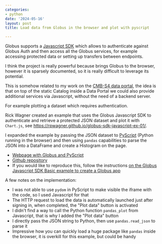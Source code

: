 ```yaml
---
categories:
- python
date: '2024-05-16'
layout: post
title: Load data from Globus in the browser and plot with pyscript

---
```


Globus supports a [Javascript SDK](https://github.com/globus/globus-sdk-javascript) which allows to authenticate against Globus Auth and then access all the Globus services, for example accessing protected data or setting up transfers between endpoints.

I think the project is really powerful because brings Globus to the browser, however it is sparsely documented, so it is really difficult to leverage its potential.

This is somehow related to my work on the [CMB-S4 data portal](https://data.cmb-s4.org/about.html), the idea is that on top of the static Catalog inside a Data Portal we could also provide additional services via Javascript, without the need of a backend server.

For example plotting a dataset which requires authentication.

Rick Wagner created an example that uses the Globus Javascript SDK to authenticate and retrieve a protected JSON dataset and plot it with `Chart.js`, see <https://rpwagner.github.io/globus-sdk-javascript-ex-01/>.

I expanded the example by passing the JSON dataset to [PyScript](https://pyscript.net/) (Python running in the browser) and then using `pandas` capabilities to parse the JSON into a DataFrame and create a Histogram on the page.

* [Webpage with Globus and PyScript](https://zonca.github.io/globus-sdk-javascript-ex-01/)
* [Github repository](https://github.com/zonca/globus-sdk-javascript-ex-01)
* If you would like to reproduce this, follow the instructions [on the Globus Javascript SDK Basic example to create a Globus app](https://github.com/globus/globus-sdk-javascript/tree/main/examples/basic)

A few notes on the implementation:

* I was not able to use `pydom` in PyScript to make visible the iframe with the code, so I used Javascript for that
* The HTTP request to load the data is automatically launched just after signing in, when completed, the "Plot data" button is activated
* I didn't find a way to call the Python function `pandas_plot` from Javascript, that is why I added the "Plot data" button
* I directly pass the JSON string to Python, then use `pandas.read_json` to parse it
* Impressive how you can quickly load a huge package like `pandas` inside the browser, it is overkill for this example, but could be handy
